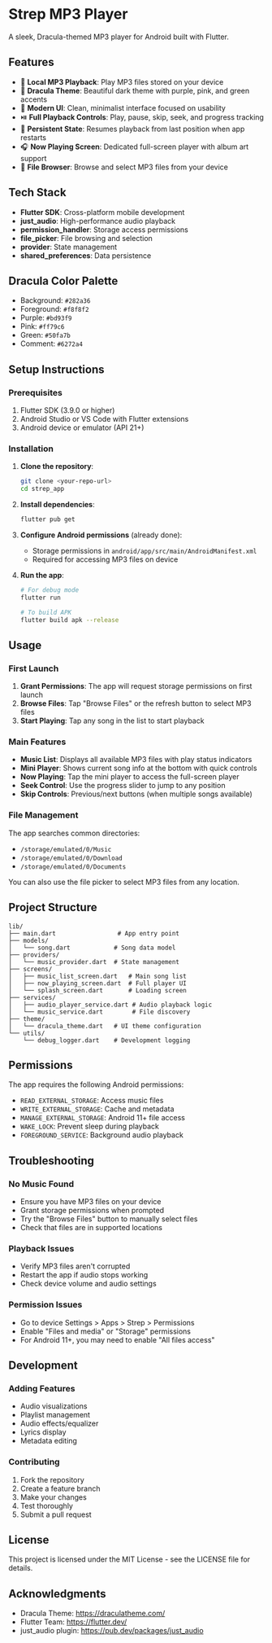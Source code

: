 # Strep MP3 Player

A sleek, Dracula-themed MP3 player for Android built with Flutter.

## Features

- 🎵 **Local MP3 Playback**: Play MP3 files stored on your device
- 🎨 **Dracula Theme**: Beautiful dark theme with purple, pink, and green accents
- 📱 **Modern UI**: Clean, minimalist interface focused on usability
- ⏯️ **Full Playback Controls**: Play, pause, skip, seek, and progress tracking
- 💾 **Persistent State**: Resumes playback from last position when app restarts
- 🎧 **Now Playing Screen**: Dedicated full-screen player with album art support
- 📂 **File Browser**: Browse and select MP3 files from your device

## Tech Stack

- **Flutter SDK**: Cross-platform mobile development
- **just_audio**: High-performance audio playback
- **permission_handler**: Storage access permissions
- **file_picker**: File browsing and selection
- **provider**: State management
- **shared_preferences**: Data persistence

## Dracula Color Palette

- Background: `#282a36`
- Foreground: `#f8f8f2`
- Purple: `#bd93f9`
- Pink: `#ff79c6`
- Green: `#50fa7b`
- Comment: `#6272a4`

## Setup Instructions

### Prerequisites

1. Flutter SDK (3.9.0 or higher)
2. Android Studio or VS Code with Flutter extensions
3. Android device or emulator (API 21+)

### Installation

1. **Clone the repository**:
   ```bash
   git clone <your-repo-url>
   cd strep_app
   ```

2. **Install dependencies**:
   ```bash
   flutter pub get
   ```

3. **Configure Android permissions** (already done):
   - Storage permissions in `android/app/src/main/AndroidManifest.xml`
   - Required for accessing MP3 files on device

4. **Run the app**:
   ```bash
   # For debug mode
   flutter run

   # To build APK
   flutter build apk --release
   ```

## Usage

### First Launch

1. **Grant Permissions**: The app will request storage permissions on first launch
2. **Browse Files**: Tap "Browse Files" or the refresh button to select MP3 files
3. **Start Playing**: Tap any song in the list to start playback

### Main Features

- **Music List**: Displays all available MP3 files with play status indicators
- **Mini Player**: Shows current song info at the bottom with quick controls
- **Now Playing**: Tap the mini player to access the full-screen player
- **Seek Control**: Use the progress slider to jump to any position
- **Skip Controls**: Previous/next buttons (when multiple songs available)

### File Management

The app searches common directories:
- `/storage/emulated/0/Music`
- `/storage/emulated/0/Download`
- `/storage/emulated/0/Documents`

You can also use the file picker to select MP3 files from any location.

## Project Structure

```
lib/
├── main.dart                 # App entry point
├── models/
│   └── song.dart            # Song data model
├── providers/
│   └── music_provider.dart  # State management
├── screens/
│   ├── music_list_screen.dart   # Main song list
│   ├── now_playing_screen.dart  # Full player UI
│   └── splash_screen.dart       # Loading screen
├── services/
│   ├── audio_player_service.dart # Audio playback logic
│   └── music_service.dart        # File discovery
├── theme/
│   └── dracula_theme.dart   # UI theme configuration
└── utils/
    └── debug_logger.dart    # Development logging
```

## Permissions

The app requires the following Android permissions:
- `READ_EXTERNAL_STORAGE`: Access music files
- `WRITE_EXTERNAL_STORAGE`: Cache and metadata
- `MANAGE_EXTERNAL_STORAGE`: Android 11+ file access
- `WAKE_LOCK`: Prevent sleep during playback
- `FOREGROUND_SERVICE`: Background audio playback

## Troubleshooting

### No Music Found
- Ensure you have MP3 files on your device
- Grant storage permissions when prompted
- Try the "Browse Files" button to manually select files
- Check that files are in supported locations

### Playback Issues
- Verify MP3 files aren't corrupted
- Restart the app if audio stops working
- Check device volume and audio settings

### Permission Issues
- Go to device Settings > Apps > Strep > Permissions
- Enable "Files and media" or "Storage" permissions
- For Android 11+, you may need to enable "All files access"

## Development

### Adding Features
- Audio visualizations
- Playlist management
- Audio effects/equalizer
- Lyrics display
- Metadata editing

### Contributing
1. Fork the repository
2. Create a feature branch
3. Make your changes
4. Test thoroughly
5. Submit a pull request

## License

This project is licensed under the MIT License - see the LICENSE file for details.

## Acknowledgments

- Dracula Theme: https://draculatheme.com/
- Flutter Team: https://flutter.dev/
- just_audio plugin: https://pub.dev/packages/just_audio

